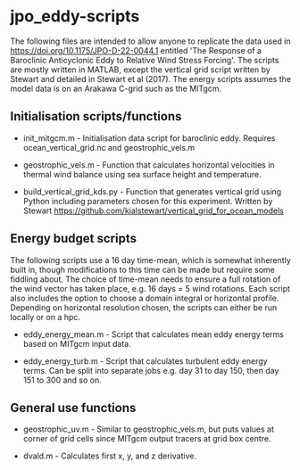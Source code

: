 # jpo_eddy-scripts

The following files are intended to allow anyone to replicate the data used in https://doi.org/10.1175/JPO-D-22-0044.1 entitled 'The Response of a Baroclinic Anticyclonic Eddy to Relative Wind Stress Forcing'. The scripts are mostly written in MATLAB, except the vertical grid script written by Stewart and detailed in Stewart et al (2017). The energy scripts assumes the model data is on an Arakawa C-grid such as the MITgcm. 

## Initialisation scripts/functions

- init_mitgcm.m - Initialisation data script for baroclinic eddy. Requires ocean_vertical_grid.nc and geostrophic_vels.m

- geostrophic_vels.m - Function that calculates horizontal velocities in thermal wind balance using sea surface height and temperature.

- build_vertical_grid_kds.py - Function that generates vertical grid using Python including parameters chosen for this experiment. Written by Stewart https://github.com/kialstewart/vertical_grid_for_ocean_models

## Energy budget scripts

The following scripts use a 16 day time-mean, which is somewhat inherently built in, though modifications to this time can be made but require some fiddling about. The choice of time-mean needs to ensure a full rotation of the wind vector has taken place, e.g. 16 days = 5 wind rotations. Each script also includes the option to choose a domain integral or horizontal profile. Depending on horizontal resolution chosen, the scripts can either be run locally or on a hpc.

- eddy_energy_mean.m - Script that calculates mean eddy energy terms based on MITgcm input data.

- eddy_energy_turb.m - Script that calculates turbulent eddy energy terms. Can be split into separate jobs e.g. day 31 to day 150, then day 151 to 300 and so on. 


## General use functions

- geostrophic_uv.m - Similar to geostrophic_vels.m, but puts values at corner of grid cells since MITgcm output tracers at grid box centre.

- dvald.m - Calculates first x, y, and z derivative.
